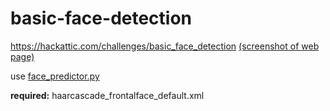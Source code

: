 # basic-face-detection
https://hackattic.com/challenges/basic_face_detection [(screenshot of web page)](https://github.com/2jacobtan/basic-face-detection/blob/master/Basic%20Face%20Detection.PNG)

use [face_predictor.py](https://github.com/2jacobtan/basic-face-detection/blob/master/face_predictor.py)

**required:** haarcascade_frontalface_default.xml
